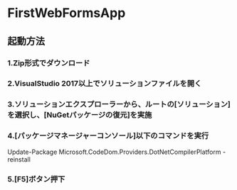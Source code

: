 # FirstWebFormsApp
## 起動方法
### 1.Zip形式でダウンロード
### 2.VisualStudio 2017以上でソリューションファイルを開く
### 3.ソリューションエクスプローラーから、ルートの[ソリューション]を選択し、[NuGetパッケージの復元]を実施
### 4.[パッケージマネージャーコンソール]以下のコマンドを実行
Update-Package Microsoft.CodeDom.Providers.DotNetCompilerPlatform -reinstall
### 5.[F5]ボタン押下
